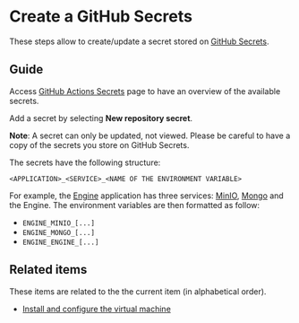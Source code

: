 # Create a GitHub Secrets

These steps allow to create/update a secret stored on [GitHub Secrets](../tools/github-secrets.md).

## Guide

Access [GitHub Actions Secrets](https://github.com/csia-pme/csia-pme/settings/secrets/actions) page to have an overview of the available secrets.

Add a secret by selecting **New repository secret**.

**Note**: A secret can only be updated, not viewed. Please be careful to have a copy of the secrets you store on GitHub Secrets.

The secrets have the following structure:

`<APPLICATION>_<SERVICE>_<NAME OF THE ENVIRONMENT VARIABLE>`

For example, the [Engine](../engine/readme.md) application has three services: [MinIO](../tools/minio.md), [Mongo](../tools/mongo.md) and the Engine. The environment variables are then formatted as follow:

- `ENGINE_MINIO_[...]`
- `ENGINE_MONGO_[...]`
- `ENGINE_ENGINE_[...]`

## Related items

These items are related to the the current item (in alphabetical order).

- [Install and configure the virtual machine](./install-and-configure-the-virtual-machine.md)
